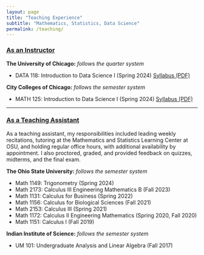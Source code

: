 ```yaml
---
layout: page
title: "Teaching Experience"
subtitle: "Mathematics, Statistics, Data Science"
permalink: /teaching/
---
```


### <u>As an Instructor</u>
**The University of Chicago:** _follows the quarter system_

- DATA 118: Introduction to Data Science I (Spring 2024) <a href="/assets/files/Syllabus_Sehgal_Data_118.pdf" target="_blank">Syllabus (PDF)</a>

**City Colleges of Chicago:** _follows the semester system_
 
- MATH 125: Introduction to Data Science I (Spring 2024) <a href="/assets/files/Syllabus_Sehgal_Math_125.pdf" target="_blank">Syllabus (PDF)</a>

---
### <u>As a Teaching Assistant</u>

As a teaching assistant, my responsibilities included leading weekly recitations, tutoring at the Mathematics and Statistics Learning Center at OSU, and holding regular office hours, with additional availability by appointment. I also proctored, graded, and provided feedback on quizzes, midterms, and the final exam.

**The Ohio State University:** _follows the semester system_
- Math 1149: Trigonometry (Spring 2024)
- Math 2173: Calculus III Engineering Mathematics B (Fall 2023)
- Math 1131: Calculus for Business (Spring 2022)
- Math 1156: Calculus for Biological Sciences (Fall 2021)
- Math 2153: Calculus III (Spring 2021)
- Math 1172: Calculus II Engineering Mathematics (Spring 2020, Fall 2020)
- Math 1151: Calculus I (Fall 2019)


**Indian Institute of Science:** _follows the semester system_ 
- UM 101: Undergraduate Analysis and Linear Algebra (Fall 2017)
